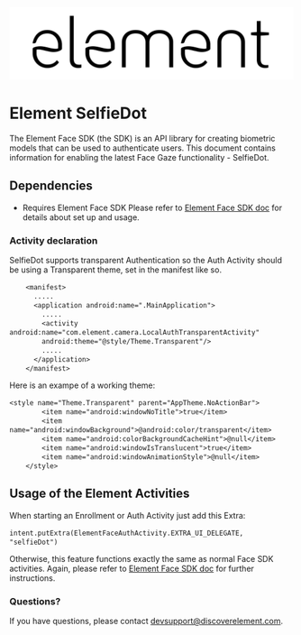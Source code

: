 ![element](images/element.png "element")
# Element SelfieDot
The Element Face SDK (the SDK) is an API library for creating biometric models that can be used to authenticate users. This document contains information for enabling the latest Face Gaze functionality - SelfieDot. 

## Dependencies
- Requires Element Face SDK
Please refer to [Element Face SDK doc](element-face-sdk-guide.md) for details about set up and usage.

### Activity declaration
SelfieDot supports transparent Authentication so the Auth Activity should be using a Transparent theme, set in the manifest like so.
```
    <manifest>
      .....
      <application android:name=".MainApplication">
        .....
        <activity android:name="com.element.camera.LocalAuthTransparentActivity"
        android:theme="@style/Theme.Transparent"/>
        .....
      </application>
    </manifest>
```

Here is an exampe of a working theme:
```
<style name="Theme.Transparent" parent="AppTheme.NoActionBar">
        <item name="android:windowNoTitle">true</item>
        <item name="android:windowBackground">@android:color/transparent</item>
        <item name="android:colorBackgroundCacheHint">@null</item>
        <item name="android:windowIsTranslucent">true</item>
        <item name="android:windowAnimationStyle">@null</item>
    </style>
```

## Usage of the Element Activities
When starting an Enrollment or Auth Activity just add this Extra: 
 ```
 intent.putExtra(ElementFaceAuthActivity.EXTRA_UI_DELEGATE, "selfieDot")
 ```

Otherwise, this feature functions exactly the same as normal Face SDK activities. Again, please refer to [Element Face SDK doc](element-face-sdk-guide.md) for further instructions.

### Questions?
If you have questions, please contact devsupport@discoverelement.com.
